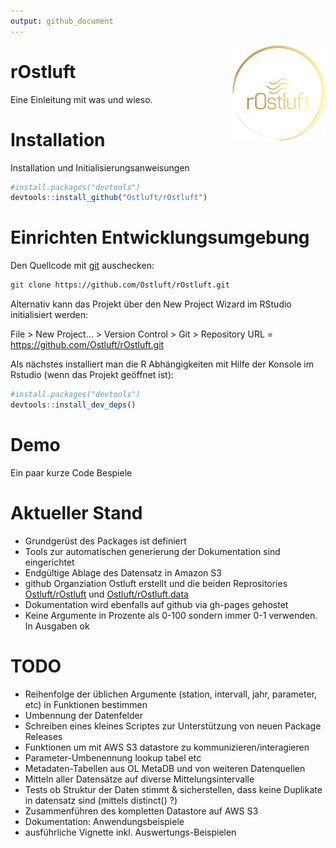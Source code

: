 ```yaml
---
output: github_document
---
```


<img src="man/figures/logo.png" align="right" />

# rOstluft 

Eine Einleitung mit was und wieso. 


# Installation

Installation und Initialisierungsanweisungen

```r
#install.packages("devtools")
devtools::install_github("Ostluft/rOstluft")
```


# Einrichten Entwicklungsumgebung

Den Quellcode mit [git](https://git-scm.com/) auschecken:


```bash
git clone https://github.com/Ostluft/rOstluft.git
```

Alternativ kann das Projekt über den New Project Wizard im RStudio initialisiert werden:

File > New Project... > Version Control > Git >  Repository URL = https://github.com/Ostluft/rOstluft.git

Als nächstes installiert man die R Abhängigkeiten mit Hilfe der Konsole im Rstudio (wenn das Projekt geöffnet ist):



```r
#install.packages("devtools")
devtools::install_dev_deps()
```


# Demo

Ein paar kurze Code Bespiele


# Aktueller Stand

* Grundgerüst des Packages ist definiert
* Tools zur automatischen generierung der Dokumentation sind eingerichtet
* Endgültige Ablage des Datensatz in Amazon S3
* github Organziation Ostluft erstellt und die beiden Reprositories 
  [Ostluft/rOstluft](https://github.com/Ostluft/rOstluft) und 
  [Ostluft/rOstluft.data](https://github.com/Ostluft/rOstluft.data)
* Dokumentation wird ebenfalls auf github via gh-pages gehostet
* Keine Argumente in Prozente als 0-100 sondern immer 0-1 verwenden. In Ausgaben ok


# TODO

* Reihenfolge der üblichen Argumente (station, intervall, jahr, parameter, etc) in 
  Funktionen bestimmen 
* Umbennung der Datenfelder
* Schreiben eines kleines Scriptes zur Unterstützung von neuen Package Releases
* Funktionen um mit AWS S3 datastore zu kommunizieren/interagieren
* Parameter-Umbenennung lookup tabel etc
* Metadaten-Tabellen aus OL MetaDB und von weiteren Datenquellen
* Mitteln aller Datensätze auf diverse Mittelungsintervalle
* Tests ob Struktur der Daten stimmt & sicherstellen, dass keine Duplikate in datensatz sind (mittels distinct() ?)
* Zusammenführen des kompletten Datastore auf AWS S3
* Dokumentation: Anwendungsbeispiele
* ausführliche Vignette inkl. Auswertungs-Beispielen


